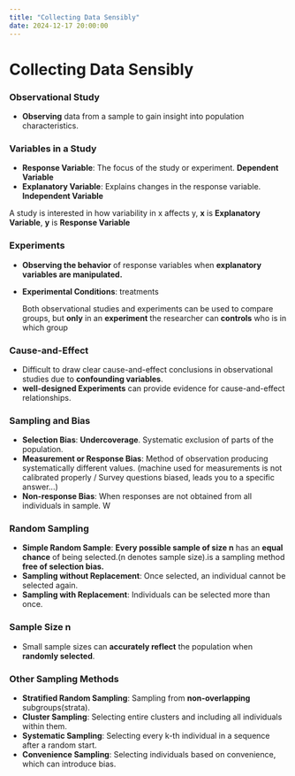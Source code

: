 ```yaml
---
title: "Collecting Data Sensibly"
date: 2024-12-17 20:00:00
---
```

# Collecting Data Sensibly


### Observational Study
- **Observing** data from a sample to gain insight into population characteristics.

### Variables in a Study
- **Response Variable**: The focus of the study or experiment. **Dependent Variable**
- **Explanatory Variable**: Explains changes in the response variable. **Independent Variable**

A study is interested in how variability in x affects y, **x** is **Explanatory Variable**, **y** is **Response Variable**

### Experiments
- **Observing the behavior** of response variables when **explanatory variables are manipulated.**
- **Experimental Conditions**: treatments

  Both observational studies and experiments can be used to compare groups, but **only** in an **experiment** the researcher can **controls** who is in which group

### Cause-and-Effect
- Difficult to draw clear cause-and-effect conclusions in observational studies due to **confounding variables**.
- **well-designed Experiments** can provide evidence for cause-and-effect relationships.

### Sampling and Bias
- **Selection Bias**: **Undercoverage**. Systematic exclusion of parts of the population.
- **Measurement or Response Bias**: Method of observation producing systematically different values. (machine used for measurements is not calibrated properly / Survey questions biased, leads you to a specific answer...)
- **Non-response Bias**: When responses are not obtained from all individuals in sample.
W
### Random Sampling
- **Simple Random Sample**: **Every possible sample of size n** has an **equal chance** of being selected.(n denotes sample size).is a sampling method **free of selection bias.**
- **Sampling without Replacement**: Once selected, an individual cannot be selected again.
- **Sampling with Replacement**: Individuals can be selected more than once.

### Sample Size n
- Small sample sizes can **accurately reflect** the population when **randomly selected**.

### Other Sampling Methods
- **Stratified Random Sampling**: Sampling from **non-overlapping** subgroups(strata).
- **Cluster Sampling**: Selecting entire clusters and including all individuals within them.
- **Systematic Sampling**: Selecting every k-th individual in a sequence after a random start.
- **Convenience Sampling**: Selecting individuals based on convenience, which can introduce bias.
